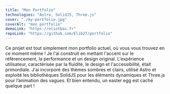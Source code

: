 ```yaml
---
title: "Mon Portfolio"
technologies: "Astro, SolidJS, Three.js"
cover: "./my-portfolio.jpg"
coverAlt: "mon portfolio"
demoLink: "https://eliotbas.fr"
repoLink: "https://github.com/Elib27/portfolio"
---
```


Ce projet est tout simplement mon portfolio actuel, où vous vous trouvez en ce moment même ! Je l'ai construit en mettant l'accent sur le référencement, la performance et un design original. L'expérience utilisateur, caractérisée par la fluidité, le design et l'accessibilité, était primordiale. J'ai incorporé des thèmes sombres et clairs, utilisé Astro et exploité les bibliothèques SolidJS pour les éléments dynamiques et Three.js pour l’animation des vagues. Et bien entendu, un easter egg est caché quelque part !